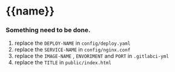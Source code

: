 # {{name}}

### Something need to be done.

1. replace the `DEPLOY-NAME` in `config/deploy.yaml`
2. replace the `SERVICE-NAME` in `config/nginx.conf`
3. replace the `IMAGE-NAME` , `ENVORIMENT` and `PORT` in `.gitlabci-yml`
4. replace the `TITLE` in `public/index.html`
